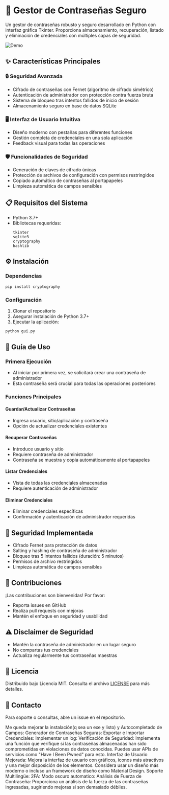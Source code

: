 # 🔐 Gestor de Contraseñas Seguro

Un gestor de contraseñas robusto y seguro desarrollado en Python con interfaz gráfica Tkinter. Proporciona almacenamiento, recuperación, listado y eliminación de credenciales con múltiples capas de seguridad.

![Demo](https://via.placeholder.com/800x400?text=Gestor+de+Contraseñas+Demo) <!-- Reemplaza con imagen real -->

## ✨ Características Principales

### 🔒 Seguridad Avanzada
- Cifrado de contraseñas con Fernet (algoritmo de cifrado simétrico)
- Autenticación de administrador con protección contra fuerza bruta
- Sistema de bloqueo tras intentos fallidos de inicio de sesión
- Almacenamiento seguro en base de datos SQLite

### 🖥️ Interfaz de Usuario Intuitiva
- Diseño moderno con pestañas para diferentes funciones
- Gestión completa de credenciales en una sola aplicación
- Feedback visual para todas las operaciones

### 🛡️ Funcionalidades de Seguridad
- Generación de claves de cifrado únicas
- Protección de archivos de configuración con permisos restringidos
- Copiado automático de contraseñas al portapapeles
- Limpieza automática de campos sensibles

## 📋 Requisitos del Sistema

- Python 3.7+
- Bibliotecas requeridas:
  ```
  tkinter
  sqlite3
  cryptography
  hashlib
  ```

## ⚙️ Instalación

### Dependencias
```bash
pip install cryptography
```

### Configuración
1. Clonar el repositorio
2. Asegurar instalación de Python 3.7+
3. Ejecutar la aplicación:
```bash
python gui.py
```

## 📖 Guía de Uso

### Primera Ejecución
- Al iniciar por primera vez, se solicitará crear una contraseña de administrador
- Esta contraseña será crucial para todas las operaciones posteriores

### Funciones Principales

#### Guardar/Actualizar Contraseñas
- Ingresa usuario, sitio/aplicación y contraseña
- Opción de actualizar credenciales existentes

#### Recuperar Contraseñas
- Introduce usuario y sitio
- Requiere contraseña de administrador
- Contraseña se muestra y copia automáticamente al portapapeles

#### Listar Credenciales
- Vista de todas las credenciales almacenadas
- Requiere autenticación de administrador

#### Eliminar Credenciales
- Eliminar credenciales específicas
- Confirmación y autenticación de administrador requeridas

## 🚨 Seguridad Implementada

- Cifrado Fernet para protección de datos
- Salting y hashing de contraseña de administrador
- Bloqueo tras 5 intentos fallidos (duración: 5 minutos)
- Permisos de archivo restringidos
- Limpieza automática de campos sensibles

## 🤝 Contribuciones

¡Las contribuciones son bienvenidas! Por favor:
- Reporta issues en GitHub
- Realiza pull requests con mejoras
- Mantén el enfoque en seguridad y usabilidad

## ⚠️ Disclaimer de Seguridad

- Mantén la contraseña de administrador en un lugar seguro
- No compartas tus credenciales
- Actualiza regularmente tus contraseñas maestras

## 📜 Licencia

Distribuido bajo Licencia MIT. Consulta el archivo [LICENSE](LICENSE) para más detalles.

## 📩 Contacto

Para soporte o consultas, abre un issue en el repositorio.



Me queda mejorar la instalación(q sea un exe y listo) y Autocompletado de Campos:
Generador de Contraseñas Seguras:
Exportar e Importar Credenciales:
Implementar un log:
Verificación de Seguridad:
	Implementa una función que verifique si las contraseñas almacenadas han sido comprometidas en violaciones de datos conocidas. Puedes usar APIs de servicios como "Have I Been Pwned" para esto.
Interfaz de Usuario Mejorada:
	Mejora la interfaz de usuario con gráficos, iconos más atractivos y una mejor disposición de los elementos. Considera usar un diseño más moderno o incluso un framework de diseño como Material Design.
Soporte Multilingüe:
2FA:
Modo oscuro automatico:
Análisis de Fuerza de Contraseña:
	Proporciona un análisis de la fuerza de las contraseñas ingresadas, sugiriendo mejoras si son demasiado débiles.